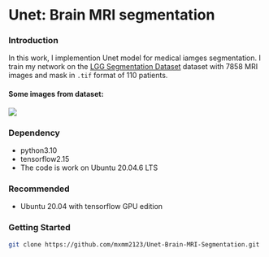 # Unet: Brain MRI segmentation

### Introduction

In this work, I implemention Unet model for medical iamges segmentation. I train my network on the [LGG Segmentation Dataset](https://www.kaggle.com/datasets/mateuszbuda/lgg-mri-segmentation) dataset with
7858 MRI images and mask in `.tif` format of 110 patients.

#### Some images from dataset:
![][1]

  [1]: ./samples.png

### Dependency
* python3.10
* tensorflow2.15
* The code is work on Ubuntu 20.04.6 LTS

### Recommended

* Ubuntu 20.04 with tensorflow GPU edition

### Getting Started

```bash
git clone https://github.com/mxmm2123/Unet-Brain-MRI-Segmentation.git
```

